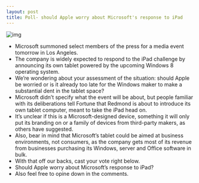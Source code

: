 ```yaml
---
layout: post
title: Poll- should Apple worry about Microsoft's response to iPad
---
```

![img](http://media.idownloadblog.com/wp-content/uploads/2012/06/Microsoft-Windows-8-tablet.jpg)
* Microsoft summoned select members of the press for a media event tomorrow in Los Angeles.
* The company is widely expected to respond to the iPad challenge by announcing its own tablet powered by the upcoming Windows 8 operating system.
* We’re wondering about your assessment of the situation: should Apple be worried or is it already too late for the Windows maker to make a substantial dent in the tablet space?
* Microsoft didn’t specify what the event will be about, but people familiar with its deliberations tell Fortune that Redmond is about to introduce its own tablet computer, meant to take the iPad head on.
* It’s unclear if this is a Microsoft-designed device, something it will only put its branding on or a family of devices from third-party makers, as others have suggested.
* Also, bear in mind that Microsoft’s tablet could be aimed at business environments, not consumers, as the company gets most of its revenue from businesses purchasing its Windows, server and Office software in bulk.
* With that off our backs, cast your vote right below.
* Should Apple worry about Microsoft’s response to iPad?
* Also feel free to opine down in the comments.


